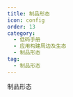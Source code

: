 ```yaml
---
title: 制品形态
icon: config
order: 13
category:
  - 低码手册
  - 应用构建周边及生态
  - 制品形态
tag:
  - 制品形态
---
```


制品形态


